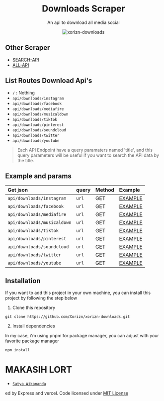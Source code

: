 <div align="center">

<h1>Downloads Scraper</h1>

<p>An api to download all media social</p>

![xorizn-downloads](https://socialify.git.ci/xorizn/xorizn-downloads/image?description=1&forks=1&issues=1&logo=https%3A%2F%2Fi.pinimg.com%2Foriginals%2F26%2F91%2Ff2%2F2691f2fa1a0f078f5f274edf7fea6763.png&owner=1&pulls=1&stargazers=1&theme=Light)

</div>

## Other Scraper

- [SEARCH-API](https://github.com/Xorizn/xorizn-search)
- [ALL-API](https://github.com/Xorizn/xorizn-apis)

## List Routes Download Api's
- `/` : Nothing
- `api/downloads/instagram`
- `api/downloads/facebook`
- `api/downloads/mediafire`
- `api/downloads/musicaldown`
- `api/downloads/tiktok`
- `api/downloads/pinterest`
- `api/downloads/soundcloud`
- `api/downloads/twitter`
- `api/downloads/youtube`

> Each API Endpoint have a query paramaters named 'title', and this query parameters will be useful if you want to search the API data by the title.

## Example and params

| Get json                    | query     | Method | Example  |
| :-----------------------    | :-------  | :--    | :--      |
| `api/downloads/instagram`   | `url`     | GET    | [EXAMPLE](https://xorizn-downloads.vercel.app/api/downloads/instagram?url=https://www.instagram.com/p/CrGNt2KIfiM/) |
| `api/downloads/facebook`    | `url`     | GET    | [EXAMPLE](https://xorizn-downloads.vercel.app/api/downloads/facebook?url=https://www.facebook.com/reel/947495549897838) |
| `api/downloads/mediafire`   | `url`     | GET    | [EXAMPLE](https://xorizn-downloads.vercel.app/api/downloads/mediafire?url=https://www.mediafire.com/file/s9co8o5n5ftch9q/RULLMDV5.7z/file) |
| `api/downloads/musicaldown` | `url`     | GET    | [EXAMPLE](https://xorizn-downloads.vercel.app/api/downloads/musicaldown?url=https://vt.tiktok.com/ZS87GQLkR/) |
| `api/downloads/tiktok`      | `url`     | GET    | [EXAMPLE](https://xorizn-downloads.vercel.app/api/downloads/tiktok?url=https://vt.tiktok.com/ZS87GQLkR/) |
| `api/downloads/pinterest`   | `url`     | GET    | [EXAMPLE](https://xorizn-downloads.vercel.app/api/downloads/pinterest?url=https://id.pinterest.com/pin/602356518925573319/) |
| `api/downloads/soundcloud`  | `url`     | GET    | [EXAMPLE](https://xorizn-downloads.vercel.app/api/downloads/soundcloud?url=https://soundcloud.com/eugenia-birgitta-marsha/nadin-amizah-bertaut) |
| `api/downloads/twitter`     | `url`     | GET    | [EXAMPLE](https://xorizn-downloads.vercel.app/api/downloads/twitter?url=https://twitter.com/MemeComicIndo/status/1532598433768300544?s=20) |
| `api/downloads/youtube`     | `url`     | GET    | [EXAMPLE](https://xorizn-downloads.vercel.app/api/downloads/youtube?url=https://www.youtube.com/watch?v=TGlgD1O_y8U) |
## Installation

If you want to add this project in your own machine, you can install this project by following the step below

1. Clone this repository

```
git clone https://github.com/Xorizn/xorizn-downloads.git
```

2. Install dependencies

In my case, i'm using pnpm for package manager, you can adjust with your favorite package manager

```
npm install
```

# MAKASIH LORT
* [`Satya Wikananda`](https://github.com/satyawikananda)

ed by Express and vercel. Code licensed under [MIT License](https://raw.githubusercontent.com/Xorizn/xorizn-downloads/master/LICENSE)
